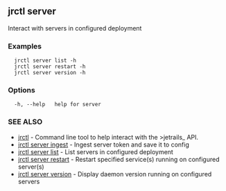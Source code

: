 ## jrctl server

Interact with servers in configured deployment

### Examples

```
  jrctl server list -h
  jrctl server restart -h
  jrctl server version -h
```

### Options

```
  -h, --help   help for server
```

### SEE ALSO

* [jrctl](jrctl.md)	 - Command line tool to help interact with the >jetrails_ API.
* [jrctl server ingest](jrctl_server_ingest.md)	 - Ingest server token and save it to config
* [jrctl server list](jrctl_server_list.md)	 - List servers in configured deployment
* [jrctl server restart](jrctl_server_restart.md)	 - Restart specified service(s) running on configured server(s)
* [jrctl server version](jrctl_server_version.md)	 - Display daemon version running on configured servers

